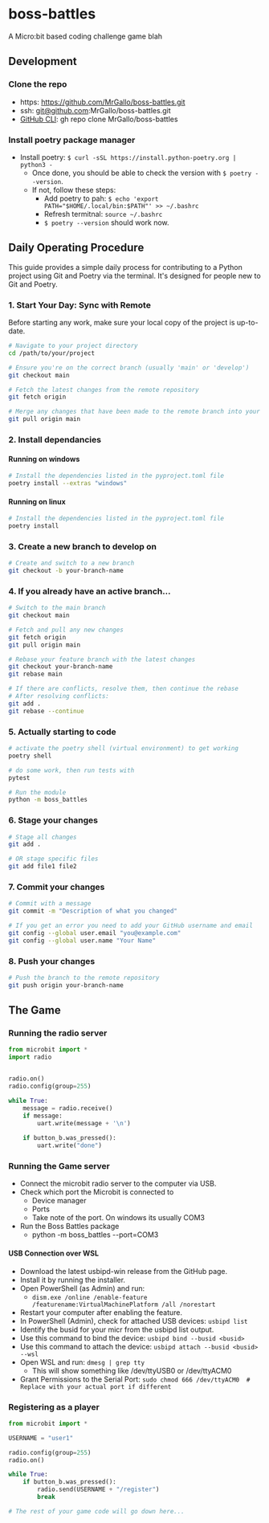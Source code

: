 # boss-battles
A Micro:bit based coding challenge game
blah

## Development
### Clone the repo
- https: https://github.com/MrGallo/boss-battles.git
- ssh: git@github.com:MrGallo/boss-battles.git
- [GitHub CLI](https://cli.github.com/): gh repo clone MrGallo/boss-battles

### Install poetry package manager
- Install poetry: `$ curl -sSL https://install.python-poetry.org | python3 -`
    - Once done, you should be able to check the version with `$ poetry --version`.
    - If not, follow these steps:
        - Add poetry to pah: `$ echo 'export PATH="$HOME/.local/bin:$PATH"' >> ~/.bashrc`
        - Refresh termitnal: `source ~/.bashrc`
        - `$ poetry --version` should work now. 

## Daily Operating Procedure

This guide provides a simple daily process for contributing to a Python project using Git and Poetry via the terminal. It's designed for people new to Git and Poetry.

### 1. Start Your Day: Sync with Remote

Before starting any work, make sure your local copy of the project is up-to-date.

```bash
# Navigate to your project directory
cd /path/to/your/project

# Ensure you're on the correct branch (usually 'main' or 'develop')
git checkout main

# Fetch the latest changes from the remote repository
git fetch origin

# Merge any changes that have been made to the remote branch into your local copy
git pull origin main
```

### 2. Install dependancies
#### Running on windows
```bash
# Install the dependencies listed in the pyproject.toml file
poetry install --extras "windows"
```
#### Running on linux
```bash
# Install the dependencies listed in the pyproject.toml file
poetry install
```


### 3. Create a new branch to develop on
```bash
# Create and switch to a new branch
git checkout -b your-branch-name
```

### 4. If you already have an active branch...
```bash
# Switch to the main branch
git checkout main

# Fetch and pull any new changes
git fetch origin
git pull origin main

# Rebase your feature branch with the latest changes
git checkout your-branch-name
git rebase main

# If there are conflicts, resolve them, then continue the rebase
# After resolving conflicts:
git add .
git rebase --continue
```

### 5. Actually starting to code
```bash
# activate the poetry shell (virtual environment) to get working
poetry shell

# do some work, then run tests with
pytest

# Run the module
python -m boss_battles
```

### 6. Stage your changes
```bash
# Stage all changes
git add .

# OR stage specific files
git add file1 file2
```

### 7. Commit your changes
```bash
# Commit with a message
git commit -m "Description of what you changed"

# If you get an error you need to add your GitHub username and email
git config --global user.email "you@example.com"
git config --global user.name "Your Name"
```

### 8. Push your changes
```bash
# Push the branch to the remote repository
git push origin your-branch-name
```


## The Game
### Running the radio server
```python
from microbit import *
import radio


radio.on()
radio.config(group=255)

while True:
    message = radio.receive()
    if message:
        uart.write(message + '\n')
    
    if button_b.was_pressed():
        uart.write("done")

```
### Running the Game server
- Connect the microbit radio server to the computer via USB.
- Check which port the Microbit is connected to
    - Device manager
    - Ports
    - Take note of the port. On windows its usually COM3
- Run the Boss Battles package
    - python -m boss_battles --port=COM3

#### USB Connection over WSL
- Download the latest usbipd-win release from the GitHub page.
- Install it by running the installer.
- Open PowerShell (as Admin) and run:
    - `dism.exe /online /enable-feature /featurename:VirtualMachinePlatform /all /norestart`
- Restart your computer after enabling the feature.
- In PowerShell (Admin), check for attached USB devices: `usbipd list`
- Identify the busid for your micr from the usbipd list output.
- Use this command to bind the device: `usbipd bind --busid <busid>`
- Use this command to attach the device: `usbipd attach --busid <busid> --wsl`
- Open WSL and run: `dmesg | grep tty`
    - This will show something like /dev/ttyUSB0 or /dev/ttyACM0
- Grant Permissions to the Serial Port: `sudo chmod 666 /dev/ttyACM0  # Replace with your actual port if different`


### Registering as a player
```python
from microbit import *

USERNAME = "user1"

radio.config(group=255)
radio.on()

while True:
    if button_b.was_pressed():
        radio.send(USERNAME + "/register")
        break

# The rest of your game code will go down here...
```

